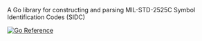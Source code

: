 A Go library for constructing and parsing MIL-STD-2525C Symbol Identification Codes (SIDC)

[![Go Reference](https://pkg.go.dev/badge/github.com/aep/gomilstd2525c.svg)](https://pkg.go.dev/github.com/aep/gomilstd2525c)
